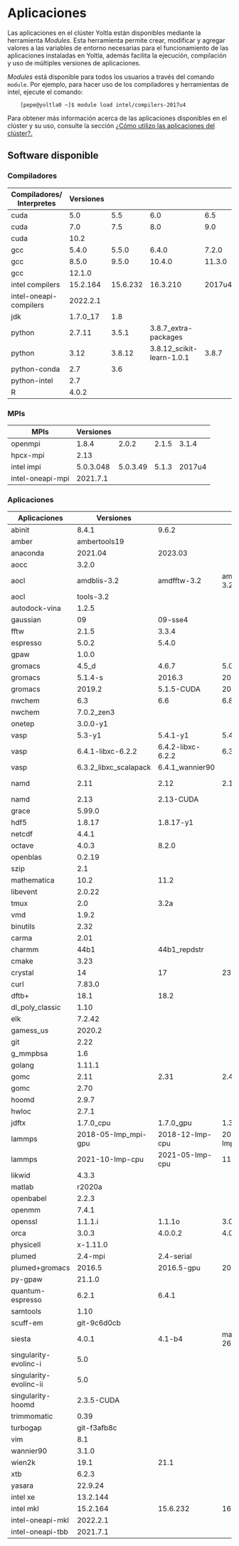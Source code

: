 # Aplicaciones

Las aplicaciones en el clúster Yoltla están disponibles mediante la 
herramienta *Modules*. Esta herramienta permite crear, modificar y 
agregar valores a las variables de entorno necesarias para el 
funcionamiento de las aplicaciones instaladas en Yoltla, además facilita
 la ejecución, compilación y uso de múltiples versiones de aplicaciones.

*Modules* está disponible para todos los usuarios a través del comando `module`. 
Por ejemplo, para hacer uso de los compiladores y herramientas de intel, 
ejecute el comando:
```
    [pepe@yoltla0 ~]$ module load intel/compilers-2017u4
```

Para obtener más información acerca de las aplicaciones disponibles en el 
clúster y su uso, consulte la sección [¿Cómo utilizo las aplicaciones del clúster?.](../guia_usuario/tutoriales.md#aplicaciones-del-clúster)

## Software disponible

### Compiladores

| **Compiladores/<br>Interpretes** | **Versiones** | <!----> | <!----> | <!----> |
|----------------------------------|---------------|---------|---------|---------|
| cuda | 5.0 | 5.5 | 6.0 | 6.5 |
| cuda | 7.0 | 7.5 | 8.0 | 9.0 |
|cuda | 10.2 | 
| gcc | 5.4.0 | 5.5.0 |6.4.0 |7.2.0 |
| gcc | 8.5.0 | 9.5.0 |10.4.0 |11.3.0 |
| gcc | 12.1.0 |
| intel compilers | 15.2.164 | 15.6.232 | 16.3.210 | 2017u4 |
|intel-oneapi-compilers |2022.2.1 |
| jdk | 1.7.0_17 |1.8 |
| python | 2.7.11 | 3.5.1 | 3.8.7_extra-packages |
| python | 3.12 | 3.8.12 | 3.8.12_scikit-learn-1.0.1 |3.8.7 |
| python-conda | 2.7 | 3.6 |
| python-intel | 2.7 |
| R | 4.0.2 | 

### MPIs

| **MPIs** | **Versiones** | <!----> | <!----> | <!----> |
|----------|---------------|---------|---------|---------|
| openmpi |1.8.4 | 2.0.2 | 2.1.5 | 3.1.4 |
| hpcx-mpi | 2.13 |
| intel impi | 5.0.3.048 | 5.0.3.49 | 5.1.3 | 2017u4 |
| intel-oneapi-mpi | 2021.7.1 |

### Aplicaciones

| **Aplicaciones** | **Versiones** | <!----> | <!----> | <!----> |
|------------------|---------------|---------|---------|---------|
| abinit | 8.4.1 | 9.6.2 |
| amber | ambertools19 |
| anaconda | 2021.04 | 2023.03 |
| aocc | 3.2.0 |
| aocl | amdblis-3.2 | amdfftw-3.2 | amdlibflame-3.2 | amdscalapack-3.2 |
| aocl | tools-3.2 |
| autodock-vina | 1.2.5 |
| gaussian | 09 | 09-sse4 |
| fftw | 2.1.5 | 3.3.4 |
| espresso | 5.0.2 | 5.4.0 |
| gpaw | 1.0.0 |
| gromacs | 4.5_d | 4.6.7 | 5.0.7-d | 5.0.7-s |
| gromacs | 5.1.4-s | 2016.3 | 2016.5 | 2018 |
| gromacs | 2019.2 | 5.1.5-CUDA | 2022.3 |
| nwchem | 6.3 | 6.6 | 6.8 | 7.0.2 |
| nwchem | 7.0.2_zen3 |
| onetep | 3.0.0-y1 |
| vasp | 5.3-y1 | 5.4.1-y1 | 5.4.4 | 6.4.1 |
| vasp | 6.4.1-libxc-6.2.2 | 6.4.2-libxc-6.2.2 | 6.3.2 | 6.3.2_libxc |
| vasp | 6.3.2_libxc_scalapack | 6.4.1_wannier90
| namd | 2.11 | 2.12 | 2.12-CUDA | 2.12-GIT-CUDA
| namd | 2.13 | 2.13-CUDA |
| grace | 5.99.0 |
| hdf5 | 1.8.17 | 1.8.17-y1 |
| netcdf | 4.4.1 |
| octave | 4.0.3 | 8.2.0 |
| openblas | 0.2.19 |
| szip | 2.1 |
| mathematica | 10.2 | 11.2 |
| libevent | 2.0.22 |
| tmux | 2.0 | 3.2a |
| vmd | 1.9.2 |
| binutils | 2.32 |
| carma | 2.01 |
| charmm | 44b1 | 44b1_repdstr |
| cmake | 3.23 |
| crystal | 14 | 17 | 23 |
| curl | 7.83.0 |
| dftb+ | 18.1 | 18.2 |
| dl_poly_classic | 1.10 |
| elk | 7.2.42 |
| gamess_us | 2020.2 |
| git | 2.22 |
| g_mmpbsa | 1.6 |
| golang | 1.11.1 |
| gomc | 2.11 | 2.31 | 2.40 | 2.60 |
| gomc | 2.70 |
| hoomd | 2.9.7 |
| hwloc | 2.7.1 |
| jdftx | 1.7.0_cpu | 1.7.0_gpu | 1.3.1 |
| lammps | 2018-05-Imp_mpi-gpu | 2018-12-lmp-cpu | 2019-08-Imp-gpu | 2020-10-Imp-gpu |
| lammps | 2021-10-Imp-cpu | 2021-05-Imp-cpu | 11092016 |
| likwid | 4.3.3 |
| matlab | r2020a |
| openbabel | 2.2.3 |
| openmm | 7.4.1 |
| openssl | 1.1.1.i | 1.1.1o | 3.0.0 |
| orca | 3.0.3 | 4.0.0.2 | 4.0.1.2 | 4.2.0 |
| physicell | x-1.11.0 |
| plumed | 2.4-mpi | 2.4-serial |
| plumed+gromacs | 2016.5 | 2016.5-gpu | 2018.1 | 2018.1-gpu |
| py-gpaw | 21.1.0 |
| quantum-espresso | 6.2.1 | 6.4.1 |
| samtools | 1.10 |
| scuff-em | git-9c6d0cb |
| siesta | 4.0.1 | 4.1-b4 | master_4.1-262 | trunk-462 |
| singularity-evolinc-i | 5.0 |
| singularity-evolinc-ii | 5.0 |
| singularity-hoomd | 2.3.5-CUDA |
| trimmomatic | 0.39 |
| turbogap | git-f3afb8c |
| vim | 8.1 |
| wannier90 | 3.1.0
| wien2k | 19.1 | 21.1 |
| xtb | 6.2.3 |
| yasara | 22.9.24 |
| intel xe | 13.2.144 |
| intel mkl | 15.2.164 | 15.6.232 | 16.3.210 | 2017u4 |
| intel-oneapi-mkl | 2022.2.1 |
| intel-oneapi-tbb | 2021.7.1 |
